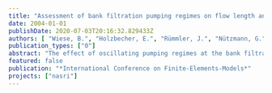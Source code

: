 ```yaml
---
title: "Assessment of bank filtration pumping regimes on flow length and travel times: a case study"
date: 2004-01-01
publishDate: 2020-07-03T20:16:32.829433Z
authors: [ "Wiese, B.", "Holzbecher, E.", "Rümmler, J.", "Nützmann, G." ]
publication_types: ["0"]
abstract: "The effect of oscillating pumping regimes at the bank filtration site in Berlin Tegel is examined via a scenario based modelling study. There are several scenarios for the pumping regimes, some adopted from the operation of the plant by the Berlin Water Works (BWB), some hypothetical with a regular oscillating regime. A horizontal 2D model of the lower aquifer is set-up, in which the third type boundary condition is used to mimic the influence of an irregularly shaped till layer, overlying the main aquifer. Model results in form of flowpaths are presented for several pumping scenarios. They reveal that there is a substantial influence of the pumping regime on the flowpaths in the vicinity of the well gallery, while in the farfield, including the bank of the surface water body (here: Lake Tegel) the oscillating effect is rather small. It depends very much on the infiltration position on the bank, whether traveltime through the aquifer changes as effect of irregular pumping."
featured: false
publication: "*International Conference on Finite-Elements-Models*"
projects: ["nasri"]
---
```


